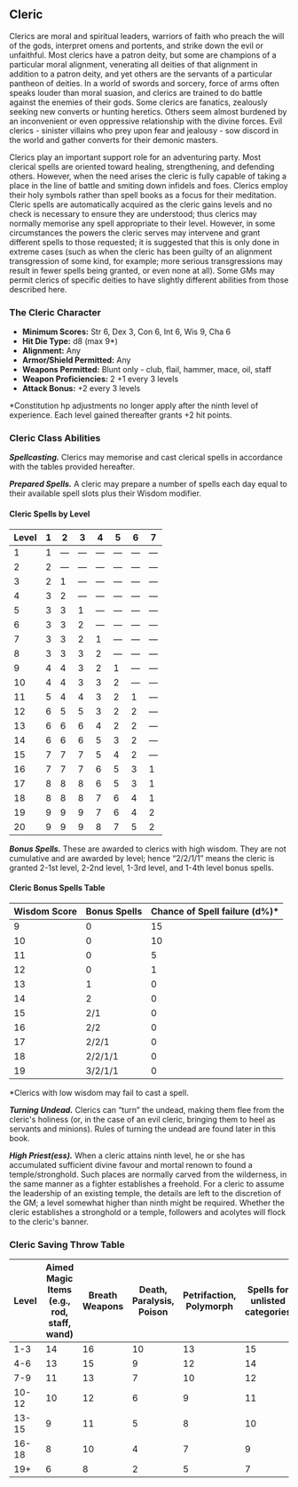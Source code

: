 ## Cleric

Clerics are moral and spiritual leaders, warriors of faith who preach the will of the gods, interpret omens and portents, and strike down the evil or unfaithful. Most clerics have a patron deity, but some are champions of a particular moral alignment, venerating all deities of that alignment in addition to a patron deity, and yet others are the servants of a particular pantheon of deities. In a world of swords and sorcery, force of arms often speaks louder than moral suasion, and clerics are trained to do battle against the enemies of their gods. Some clerics are fanatics, zealously seeking new converts or hunting heretics. Others seem almost burdened by an inconvenient or even oppressive relationship with the divine forces. Evil clerics - sinister villains who prey upon fear and jealousy - sow discord in the world and gather converts for their demonic masters.

Clerics play an important support role for an adventuring party. Most clerical spells are oriented toward healing, strengthening, and defending others. However, when the need arises the cleric is fully capable of taking a place in the line of battle and smiting down infidels and foes. Clerics employ their holy symbols rather than spell books as a focus for their meditation. Cleric spells are automatically acquired as the cleric gains levels and no check is necessary to ensure they are understood; thus clerics may normally memorise any spell appropriate to their level. However, in some circumstances the powers the cleric serves may intervene and grant different spells to those requested; it is suggested that this is only done in extreme cases (such as when the cleric has been guilty of an alignment transgression of some kind, for example; more serious transgressions may result in fewer spells being granted, or even none at all). Some GMs may permit clerics of specific deities to have slightly different abilities from those described here.

### The Cleric Character

- **Minimum Scores:** Str 6, Dex 3, Con 6, Int 6, Wis 9, Cha 6
- **Hit Die Type:** d8 (max 9\*)
- **Alignment:** Any
- **Armor/Shield Permitted:** Any
- **Weapons Permitted:** Blunt only - club, flail, hammer, mace, oil, staff
- **Weapon Proficiencies:** 2 +1 every 3 levels
- **Attack Bonus:** +2 every 3 levels

\*Constitution hp adjustments no longer apply after the ninth level of experience. Each level gained thereafter grants +2 hit points.

### Cleric Class Abilities

***Spellcasting.*** Clerics may memorise and cast clerical spells in accordance with the tables provided hereafter.

***Prepared Spells.*** A cleric may prepare a number of spells each day equal to their available spell slots plus their Wisdom modifier.

#### Cleric Spells by Level

| **Level** | **1** | **2** | **3** | **4** | **5** | **6** | **7** |
| --- | --- | --- | --- | --- | --- | --- | --- |
| 1   | 1   | —   | —   | —   | —   | —   | —   |
| 2   | 2   | —   | —   | —   | —   | —   | —   |
| 3   | 2   | 1   | —   | —   | —   | —   | —   |
| 4   | 3   | 2   | —   | —   | —   | —   | —   |
| 5   | 3   | 3   | 1   | —   | —   | —   | —   |
| 6   | 3   | 3   | 2   | —   | —   | —   | —   |
| 7   | 3   | 3   | 2   | 1   | —   | —   | —   |
| 8   | 3   | 3   | 3   | 2   | —   | —   | —   |
| 9   | 4   | 4   | 3   | 2   | 1   | —   | —   |
| 10  | 4   | 4   | 3   | 3   | 2   | —   | —   |
| 11  | 5   | 4   | 4   | 3   | 2   | 1   | —   |
| 12  | 6   | 5   | 5   | 3   | 2   | 2   | —   |
| 13  | 6   | 6   | 6   | 4   | 2   | 2   | —   |
| 14  | 6   | 6   | 6   | 5   | 3   | 2   | —   |
| 15  | 7   | 7   | 7   | 5   | 4   | 2   | —   |
| 16  | 7   | 7   | 7   | 6   | 5   | 3   | 1   |
| 17  | 8   | 8   | 8   | 6   | 5   | 3   | 1   |
| 18  | 8   | 8   | 8   | 7   | 6   | 4   | 1   |
| 19  | 9   | 9   | 9   | 7   | 6   | 4   | 2   |
| 20  | 9   | 9   | 9   | 8   | 7   | 5   | 2   |

***Bonus Spells.*** These are awarded to clerics with high wisdom. They are not cumulative and are awarded by level; hence “2/2/1/1” means the cleric is granted 2-1st level, 2-2nd level, 1-3rd level, and 1-4th level bonus spells.

#### Cleric Bonus Spells Table

| **Wisdom Score** | **Bonus Spells** | **Chance of Spell failure (d%)\*** |
| --- | --- | --- |
| 9   | 0   | 15  |
| 10  | 0   | 10  |
| 11  | 0   | 5   |
| 12  | 0   | 1   |
| 13  | 1   | 0   |
| 14  | 2   | 0   |
| 15  | 2/1 | 0   |
| 16  | 2/2 | 0   |
| 17  | 2/2/1 | 0   |
| 18  | 2/2/1/1 | 0   |
| 19  | 3/2/1/1 | 0   |

\*Clerics with low wisdom may fail to cast a spell.

***Turning Undead.*** Clerics can “turn” the undead, making them flee from the cleric's holiness (or, in the case of an evil cleric, bringing them to heel as servants and minions). Rules of turning the undead are found later in this book.

***High Priest(ess).*** When a cleric attains ninth level, he or she has accumulated sufficient divine favour and mortal renown to found a temple/stronghold. Such places are normally carved from the wilderness, in the same manner as a fighter establishes a freehold. For a cleric to assume the leadership of an existing temple, the details are left to the discretion of the GM; a level somewhat higher than ninth might be required. Whether the cleric establishes a stronghold or a temple, followers and acolytes will flock to the cleric's banner.

### Cleric Saving Throw Table

| **Level** | **Aimed Magic Items (e.g., rod, staff, wand)** | **Breath Weapons** | **Death, Paralysis, Poison** | **Petrifaction, Polymorph** | **Spells for unlisted categories** |
| --- | --- | --- | --- | --- | --- |
| 1-3 | 14  | 16  | 10  | 13  | 15  |
| 4-6 | 13  | 15  | 9   | 12  | 14  |
| 7-9 | 11  | 13  | 7   | 10  | 12  |
| 10-12 | 10  | 12  | 6   | 9   | 11  |
| 13-15 | 9   | 11  | 5   | 8   | 10  |
| 16-18 | 8   | 10  | 4   | 7   | 9   |
| 19+ | 6   | 8   | 2   | 5   | 7   |
